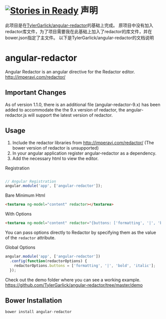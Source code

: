 [![Stories in Ready](https://badge.waffle.io/TylerGarlick/angular-redactor.png?label=ready&title=Ready)](https://waffle.io/TylerGarlick/angular-redactor)
声明
================
此项目是在[TylerGarlick/angular-redactor](https://github.com/TylerGarlick/angular-redactor)的基础上完成。
原项目中没有加入redactor库文件，为了项目需要我在此基础上加入了redactor的库文件，并在bower.json指定了主文件。
以下是TylerGarlick/angular-redactor的文档说明

angular-redactor
================

Angular Redactor is an angular directive for the Redactor editor.  http://imperavi.com/redactor/


Important Changes
--------------

As of version 1.1.0, there is an additional file (angular-redactor-9.x) has been added to accommodate the the 9.x version of redactor, the angular-redactor.js will support the latest version of redactor.


Usage
--------------

1. Include the redactor libraries from http://imperavi.com/redactor/ (The bower version of redactor is unsupported)
2. In your angular application register angular-redactor as a dependency.
3. Add the necessary html to view the editor.

Registration

```js

// Angular Registration
angular.module('app', ['angular-redactor']);

```

Bare Minimum Html
```html
<textarea ng-model="content" redactor></textarea>
```

With Options
```html
<textarea ng-model="content" redactor="{buttons: ['formatting', '|', 'bold', 'italic']}" cols="30" rows="10"></textarea>
```

You can pass options directly to Redactor by specifying them as the value of the `redactor` attribute.

Global Options
```js
angular.module('app', ['angular-redactor'])
  .config(function(redactorOptions) {
    redactorOptions.buttons = ['formatting', '|', 'bold', 'italic']; 
  });
```


Check out the demo folder where you can see a working example.  https://github.com/TylerGarlick/angular-redactor/tree/master/demo



Bower Installation
--------------
```js
bower install angular-redactor
```
